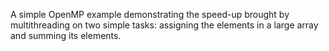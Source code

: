 A simple OpenMP example demonstrating the speed-up brought by multithreading on two simple tasks: assigning the elements in a large array and summing its elements.
